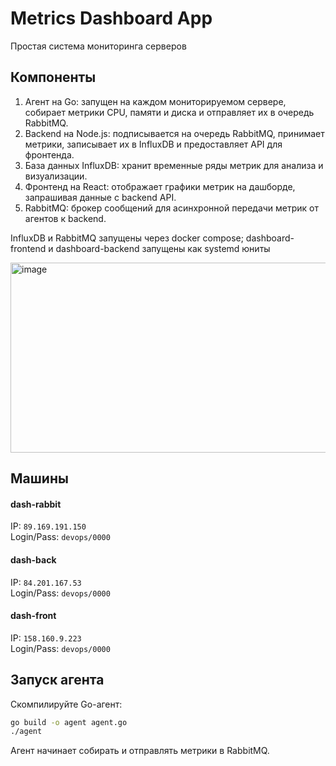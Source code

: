 # Metrics Dashboard App
Простая система мониторинга серверов
## Компоненты
1) Агент на Go: запущен на каждом мониторируемом сервере, собирает метрики CPU, памяти и диска и отправляет их в очередь RabbitMQ.
2) Backend на Node.js: подписывается на очередь RabbitMQ, принимает метрики, записывает их в InfluxDB и предоставляет API для фронтенда.
3) База данных InfluxDB: хранит временные ряды метрик для анализа и визуализации.
4) Фронтенд на React: отображает графики метрик на дашборде, запрашивая данные с backend API.
5) RabbitMQ: брокер сообщений для асинхронной передачи метрик от агентов к backend.

InfluxDB и RabbitMQ запущены через docker compose; dashboard-frontend и dashboard-backend запущены как systemd юниты

<img width="586" height="304" alt="image" src="https://github.com/user-attachments/assets/e53e8427-e30a-4066-80fd-42b0580dc368" />

## Машины
#### dash-rabbit
IP: `89.169.191.150`\
Login/Pass: `devops/0000`
#### dash-back
IP: `84.201.167.53`\
Login/Pass: `devops/0000`
#### dash-front
IP: `158.160.9.223`\
Login/Pass: `devops/0000`
## Запуск агента
Скомпилируйте Go-агент:

```bash
go build -o agent agent.go
./agent
```
Агент начинает собирать и отправлять метрики в RabbitMQ.
